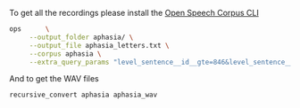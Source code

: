 To get all the recordings please install the [Open Speech Corpus CLI](https://pypi.org/project/openspeechcorpus/)


```bash
ops      \
     --output_folder aphasia/ \
     --output_file aphasia_letters.txt \
     --corpus aphasia \
     --extra_query_params "level_sentence__id__gte=846&level_sentence__id__lte=870"
```

And to get the WAV files

```bash
recursive_convert aphasia aphasia_wav
```
